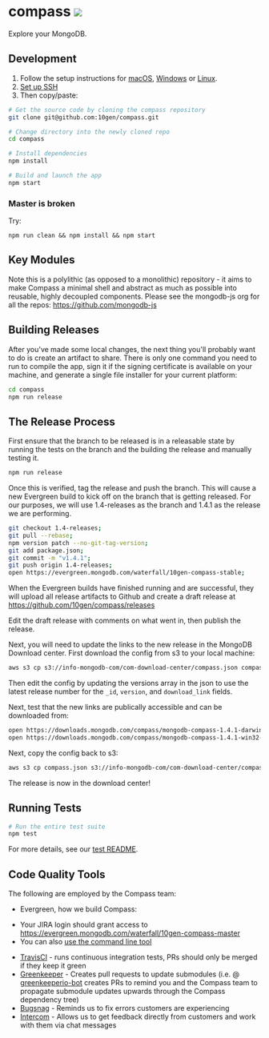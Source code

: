 # compass [![][travis_img]][travis_url]

Explore your MongoDB.

## Development

1. Follow the setup instructions for [macOS][setup-mac-os], [Windows][setup-windows] or [Linux][setup-linux].
1. [Set up SSH](https://help.github.com/articles/which-remote-url-should-i-use/#cloning-with-ssh-urls)
1. Then copy/paste:

```bash
# Get the source code by cloning the compass repository
git clone git@github.com:10gen/compass.git

# Change directory into the newly cloned repo
cd compass

# Install dependencies
npm install

# Build and launch the app
npm start
```

### Master is broken

Try:

```
npm run clean && npm install && npm start
```

## Key Modules

Note this is a polylithic (as opposed to a monolithic) repository - it aims to make Compass
a minimal shell and abstract as much as possible into reusable, highly decoupled components.
Please see the mongodb-js org for all the repos: https://github.com/mongodb-js

## Building Releases

After you've made some local changes, the next thing you'll probably want to do
is create an artifact to share. There is only one command you need to run to compile the app,
sign it if the signing certificate is available on your machine, and generate a single file
installer for your current platform:

```bash
cd compass
npm run release
```

## The Release Process

First ensure that the branch to be released is in a releasable state by running the tests
on the branch and the building the release and manually testing it.

```bash
npm run release
```

Once this is verified, tag the release and push the branch. This will cause a new Evergreen
build to kick off on the branch that is getting released. For our purposes, we will use
1.4-releases as the branch and 1.4.1 as the release we are performing.

```bash
git checkout 1.4-releases;
git pull --rebase;
npm version patch --no-git-tag-version;
git add package.json;
git commit -m "v1.4.1";
git push origin 1.4-releases;
open https://evergreen.mongodb.com/waterfall/10gen-compass-stable;
```

When the Evergreen builds have finished running and are successful, they will upload all
release artifacts to Github and create a draft release at https://github.com/10gen/compass/releases

Edit the draft release with comments on what went in, then publish the release.

Next, you will need to update the links to the new release in the MongoDB Download center.
First download the config from s3 to your local machine:

```bash
aws s3 cp s3://info-mongodb-com/com-download-center/compass.json compass.json
```

Then edit the config by updating the versions array in the json to use the latest release number
for the `_id`, `version`, and `download_link` fields.

Next, test that the new links are publically accessible and can be downloaded from:

```bash
open https://downloads.mongodb.com/compass/mongodb-compass-1.4.1-darwin-x64.dmg
open https://downloads.mongodb.com/compass/mongodb-compass-1.4.1-win32-x64.exe
```

Next, copy the config back to s3:

```bash
aws s3 cp compass.json s3://info-mongodb-com/com-download-center/compass.json
```

The release is now in the download center!

## Running Tests

```bash
# Run the entire test suite
npm test
```

For more details, see our [test README](test/README.md).

## Code Quality Tools

The following are employed by the Compass team:

* Evergreen, how we build Compass:
 - Your JIRA login should grant access to https://evergreen.mongodb.com/waterfall/10gen-compass-master
 - You can also [use the command line tool](https://github.com/evergreen-ci/evergreen/wiki/Using-the-command-line-tool)
* [TravisCI](https://travis-ci.com/10gen/compass) - runs continuous integration tests, PRs should only be merged if they keep it green
* [Greenkeeper](https://greenkeeper.io/) - Creates pull requests to update submodules (i.e. @ [greenkeeperio-bot](https://github.com/greenkeeperio-bot) creates PRs to remind you and the Compass team to propagate submodule updates upwards through the Compass dependency tree)
* [Bugsnag](https://app.bugsnag.com/mongodb/mongodb-compass/) - Reminds us to fix errors customers are experiencing
* [Intercom](https://app.intercom.io/a/apps/p57suhg7/) - Allows us to get feedback directly from customers and work with them via chat messages

[setup-mac-os]: https://github.com/mongodb-js/mongodb-js/blob/master/docs/setup.md#mac-os-setup
[setup-windows]: https://github.com/mongodb-js/mongodb-js/blob/master/docs/setup.md#windows-setup
[setup-linux]: https://github.com/mongodb-js/mongodb-js/blob/master/docs/setup.md#linux-setup
[travis_img]: https://magnum.travis-ci.com/10gen/compass.svg?token=q2zsnxCbboarF6KYRYxM&branch=master
[travis_url]: https://magnum.travis-ci.com/10gen/compass
